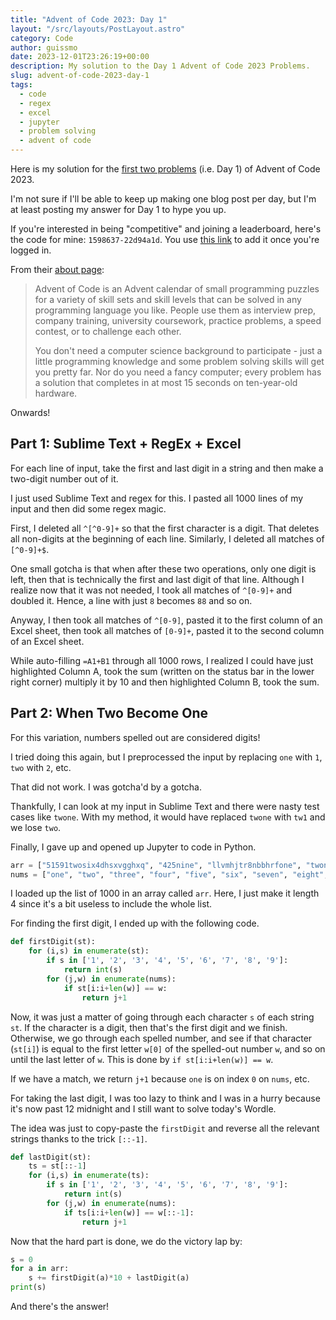 ```yaml
---
title: "Advent of Code 2023: Day 1"
layout: "/src/layouts/PostLayout.astro"
category: Code
author: guissmo
date: 2023-12-01T23:26:19+00:00
description: My solution to the Day 1 Advent of Code 2023 Problems.
slug: advent-of-code-2023-day-1
tags:
  - code
  - regex
  - excel
  - jupyter
  - problem solving
  - advent of code
---
```


Here is my solution for the [first two problems](https://adventofcode.com/2023/day/1) (i.e. Day 1) of Advent of Code 2023.

I'm not sure if I'll be able to keep up making one blog post per day, but I'm at least posting my answer for Day 1 to hype you up.

If you're interested in being "competitive" and joining a leaderboard, here's the code for mine: `1598637-22d94a1d`. You use [this link](https://adventofcode.com/2023/leaderboard/private) to add it once you're logged in.

From their [about page](https://adventofcode.com/2023/about):

> Advent of Code is an Advent calendar of small programming puzzles for a variety of skill sets and skill levels that can be solved in any programming language you like. People use them as interview prep, company training, university coursework, practice problems, a speed contest, or to challenge each other.
>
> You don't need a computer science background to participate - just a little programming knowledge and some problem solving skills will get you pretty far. Nor do you need a fancy computer; every problem has a solution that completes in at most 15 seconds on ten-year-old hardware.

Onwards!

## Part 1: Sublime Text + RegEx + Excel

For each line of input, take the first and last digit in a string and then make a two-digit number out of it.

I just used Sublime Text and regex for this. I pasted all 1000 lines of my input and then did some regex magic.

First, I deleted all `^[^0-9]+` so that the first character is a digit. That deletes all non-digits at the beginning of each line. Similarly, I deleted all matches of `[^0-9]+$`.

One small gotcha is that when after these two operations, only one digit is left, then that is technically the first and last digit of that line. Although I realize now that it was not needed, I took all matches of `^[0-9]+` and doubled it. Hence, a line with just `8` becomes `88` and so on.

Anyway, I then took all matches of `^[0-9]`, pasted it to the first column of an Excel sheet, then took all matches of `[0-9]+`, pasted it to the second column of an Excel sheet.

While auto-filling `=A1+B1` through all $1000$ rows, I realized I could have just highlighted Column A, took the sum (written on the status bar in the lower right corner) multiply it by $10$ and then highlighted Column B, took the sum.

## Part 2: When Two Become One

For this variation, numbers spelled out are considered digits!

I tried doing this again, but I preprocessed the input by replacing `one` with `1`, `two` with `2`, etc.

That did not work. I was gotcha'd by a gotcha.

Thankfully, I can look at my input in Sublime Text and there were nasty test cases like `twone`. With my method, it would have replaced `twone` with `tw1` and we lose `two`.

Finally, I gave up and opened up Jupyter to code in Python.

```python
arr = ["51591twosix4dhsxvgghxq", "425nine", "llvmhjtr8nbbhrfone", "twone"]
nums = ["one", "two", "three", "four", "five", "six", "seven", "eight", "nine"]
```

I loaded up the list of $1000$ in an array called `arr`. Here, I just make it length $4$ since it's a bit useless to include the whole list.

For finding the first digit, I ended up with the following code.

```python
def firstDigit(st):
    for (i,s) in enumerate(st):
        if s in ['1', '2', '3', '4', '5', '6', '7', '8', '9']:
            return int(s)
        for (j,w) in enumerate(nums):
            if st[i:i+len(w)] == w:
                return j+1
```

Now, it was just a matter of going through each character `s` of each string `st`. If the character is a digit, then that's the first digit and we finish. Otherwise, we go through each spelled number, and see if that character (`st[i]`) is equal to the first letter `w[0]` of the spelled-out number `w`, and so on until the last letter of `w`. This is done by `if st[i:i+len(w)] == w`.

If we have a match, we return `j+1` because `one` is on index `0` on `nums`, etc.

For taking the last digit, I was too lazy to think and I was in a hurry because it's now past 12 midnight and I still want to solve today's Wordle.

The idea was just to copy-paste the `firstDigit` and reverse all the relevant strings thanks to the trick `[::-1]`.

```python
def lastDigit(st):
    ts = st[::-1]
    for (i,s) in enumerate(ts):
        if s in ['1', '2', '3', '4', '5', '6', '7', '8', '9']:
            return int(s)
        for (j,w) in enumerate(nums):
            if ts[i:i+len(w)] == w[::-1]:
                return j+1
```

Now that the hard part is done, we do the victory lap by:

```python
s = 0
for a in arr:
    s += firstDigit(a)*10 + lastDigit(a)
print(s)
```

And there's the answer!
